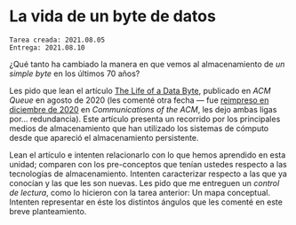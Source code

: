 # La vida de un byte de datos

    Tarea creada: 2021.08.05
	Entrega: 2021.08.10

¿Qué tanto ha cambiado la manera en que vemos al almacenamiento de *un
simple byte* en los últimos 70 años?

Les pido que lean el artículo [The Life of a Data
Byte](https://queue.acm.org/detail.cfm?id=3419941), publicado en *ACM
Queue* en agosto de 2020 (les comenté otra fecha — fue [reimpreso en
diciembre de
2020](https://cacm.acm.org/magazines/2020/12/248797-the-life-of-a-data-byte/fulltext)
en *Communications of the ACM*, les dejo ambas ligas
por... redundancia). Este artículo presenta un recorrido por los
principales medios de almacenamiento que han utilizado los sistemas de
cómputo desde que apareció el almacenamiento persistente.

Lean el artículo e intenten relacionarlo con lo que hemos aprendido en
esta unidad; comparen con los pre-conceptos que tenían ustedes
respecto a las tecnologías de almacenamiento. Intenten caracterizar
respecto a las que ya conocían y las que les son nuevas. Les pido que
me entreguen un *control de lectura*, como lo hicieron con la tarea
anterior: Un mapa conceptual. Intenten representar en éste los
distintos ángulos que les comenté en este breve planteamiento.
